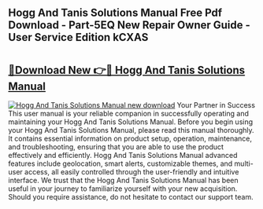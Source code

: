 ## Hogg And Tanis Solutions Manual Free Pdf Download - Part-5EQ New Repair Owner Guide - User Service Edition kCXAS

# <h2><a href="http://bc54779.oget.top/?id=Hogg+And+Tanis+Solutions+Manual">🔗Download New 👉🔴 Hogg And Tanis Solutions Manual</a></h2>

[![Hogg And Tanis Solutions Manual new download](https://i.imgur.com/5g1atiW.png)](http://bc54779.oget.top/?id=Hogg+And+Tanis+Solutions+Manual)
Your Partner in Success This user manual is your reliable companion in successfully operating and maintaining your Hogg And Tanis Solutions Manual. Before you begin using your Hogg And Tanis Solutions Manual, please read this manual thoroughly. It contains essential information on product setup, operation, maintenance, and troubleshooting, ensuring that you are able to use the product effectively and efficiently. Hogg And Tanis Solutions Manual advanced features include geolocation, smart alerts, customizable themes, and multi-user access, all easily controlled through the user-friendly and intuitive interface. We trust that the Hogg And Tanis Solutions Manual has been useful in your journey to familiarize yourself with your new acquisition. Should you require assistance, do not hesitate to contact our support team.

